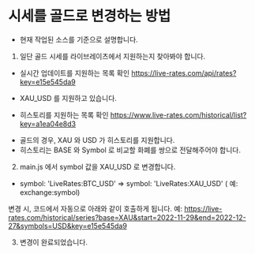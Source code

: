 # 시세를 골드로 변경하는 방법

* 현재 작업된 소스를 기준으로 설명합니다.


1. 일단 골드 시세를 라이브레이츠에서 지원하는지 찾아봐야 합니다.

- 실시간 업데이트를 지원하는 목록 확인
https://live-rates.com/api/rates?key=e15e545da9
* XAU_USD 를 지원하고 있습니다.

- 히스토리를 지원하는 목록 확인
https://www.live-rates.com/historical/list?key=a1ea04e8d3
* 골드의 경우, XAU 와 USD 가 히스토리를 지원합니다.
* 히스토리는 BASE 와 Symbol 로 비교할 화폐를 쌍으로 전달해주어야 합니다.




2. main.js 에서 symbol 값을 XAU_USD 로 변경합니다.

- symbol: 'LiveRates:BTC_USD' => symbol: 'LiveRates:XAU_USD' 
( 예: exchange:symbol)

변경 시, 코드에서 자동으로 아래와 같이 호출하게 됩니다.
예: https://live-rates.com/historical/series?base=XAU&start=2022-11-29&end=2022-12-27&symbols=USD&key=e15e545da9




3. 변경이 완료되었습니다.
